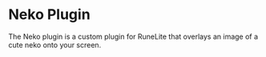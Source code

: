 # Neko Plugin
The Neko plugin is a custom plugin for RuneLite that overlays an image of a cute neko onto your screen.
